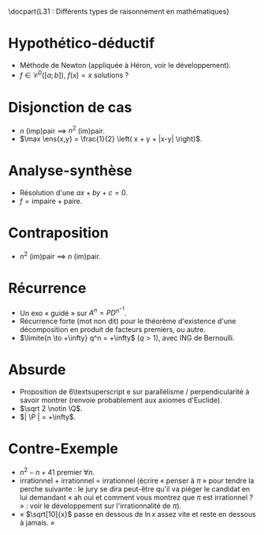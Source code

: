 \docpart{L31 : Différents types de raisonnement en mathématiques}

# Hypothético-déductif

- Méthode de Newton (appliquée à Héron, voir le développement).
- $f \in \mathscr C^0([a;b])$, $f(x)=x$ solutions ?

# Disjonction de cas

- $n$ (imp)pair $\implies$ $n^2$ (im)pair.
- $\max \ens{x,y} = \frac{1}{2} \left( x + y + |x-y| \right)$.

# Analyse-synthèse

- Résolution d'une $ax+by+c=0$.
- $f = \text{impaire}+\text{paire}$.

# Contraposition

- $n^2$ (im)pair $\implies$ $n$ (im)pair.

# Récurrence

- Un exo « guidé » sur $A^n=PD^n^{-1}$.
- Récurrence forte (mot non dit) pour le théorème d'existence d'une décomposition en produit de facteurs premiers, ou autre.
- $\limite{n \to +\infty} q^n = +\infty$ ($q>1$), avec ING de Bernoulli.

# Absurde

- Proposition de 6\textsuperscript e sur parallélisme / perpendicularité à savoir montrer (renvoie probablement aux axiomes d'Euclide).
- $\sqrt 2 \notin \Q$.
- $| \P | = +\infty$.

# Contre-Exemple

- $n^2-n+41$ premier $\forall n$.
- irrationnel $+$ irrationnel $=$ irrationnel (écrire « penser à $\pi$ » pour tendre la perche suivante : le jury se dira peut-être qu'il va piéger le candidat en lui demandant « ah oui et comment vous montrez que $\pi$ est irrationnel ? » : voir le développement sur l'irrationnalité de $\pi$).
- « $\sqrt[10]{x}$ passe en dessous de $\ln x$ assez vite et reste en dessous à jamais. »